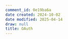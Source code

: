 ```yaml
---
comment_id: 0e19ba6a
date created: 2024-10-02
date modified: 2025-04-14
draw: null
title: OAuth
---
```


